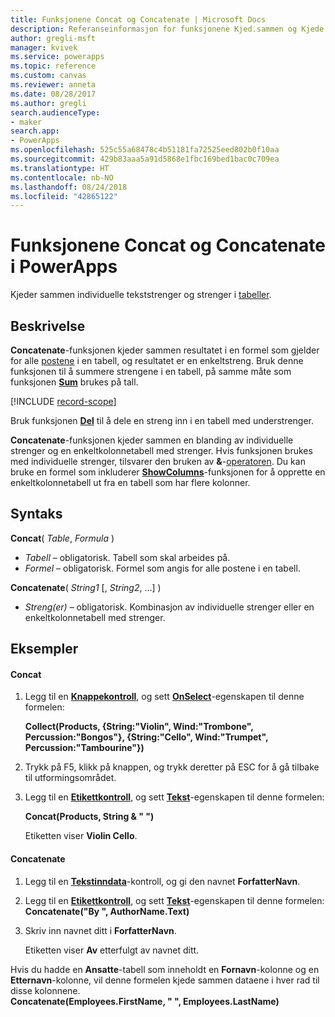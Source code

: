 ```yaml
---
title: Funksjonene Concat og Concatenate | Microsoft Docs
description: Referanseinformasjon for funksjonene Kjed.sammen og Kjede.sammen i PowerApps, inkludert syntaks og eksempler
author: gregli-msft
manager: kvivek
ms.service: powerapps
ms.topic: reference
ms.custom: canvas
ms.reviewer: anneta
ms.date: 08/28/2017
ms.author: gregli
search.audienceType:
- maker
search.app:
- PowerApps
ms.openlocfilehash: 525c55a68478c4b51181fa72525eed802b0f10aa
ms.sourcegitcommit: 429b83aaa5a91d5868e1fbc169bed1bac0c709ea
ms.translationtype: HT
ms.contentlocale: nb-NO
ms.lasthandoff: 08/24/2018
ms.locfileid: "42865122"
---
```

# <a name="concat-and-concatenate-functions-in-powerapps"></a>Funksjonene Concat og Concatenate i PowerApps
Kjeder sammen individuelle tekststrenger og strenger i [tabeller](../working-with-tables.md).

## <a name="description"></a>Beskrivelse
**Concatenate**-funksjonen kjeder sammen resultatet i en formel som gjelder for alle [postene](../working-with-tables.md#records) i en tabell, og resultatet er en enkeltstreng. Bruk denne funksjonen til å summere strengene i en tabell, på samme måte som funksjonen **[Sum](function-aggregates.md)** brukes på tall.

[!INCLUDE [record-scope](../../../includes/record-scope.md)]

Bruk funksjonen **[Del](function-split.md)** til å dele en streng inn i en tabell med understrenger.

**Concatenate**-funksjonen kjeder sammen en blanding av individuelle strenger og en enkeltkolonnetabell med strenger. Hvis funksjonen brukes med individuelle strenger, tilsvarer den bruken av **&**-[operatoren](operators.md). Du kan bruke en formel som inkluderer **[ShowColumns](function-table-shaping.md)**-funksjonen for å opprette en enkeltkolonnetabell ut fra en tabell som har flere kolonner.

## <a name="syntax"></a>Syntaks
**Concat**( *Table*, *Formula* )

* *Tabell* – obligatorisk.  Tabell som skal arbeides på.
* *Formel* – obligatorisk.  Formel som angis for alle postene i en tabell.

**Concatenate**( *String1* [, *String2*, ...] )

* *Streng(er)* – obligatorisk.  Kombinasjon av individuelle strenger eller en enkeltkolonnetabell med strenger.

## <a name="examples"></a>Eksempler
#### <a name="concat"></a>Concat
1. Legg til en **[Knappekontroll](../controls/control-button.md)**, og sett **[OnSelect](../controls/properties-core.md)**-egenskapen til denne formelen:
   
    **Collect(Products, {String:"Violin", Wind:"Trombone", Percussion:"Bongos"}, {String:"Cello", Wind:"Trumpet", Percussion:"Tambourine"})**
2. Trykk på F5, klikk på knappen, og trykk deretter på ESC for å gå tilbake til utformingsområdet.
3. Legg til en **[Etikettkontroll](../controls/control-text-box.md)**, og sett **[Tekst](../controls/properties-core.md)**-egenskapen til denne formelen:
   
    **Concat(Products, String & " ")**
   
    Etiketten viser **Violin Cello**.

#### <a name="concatenate"></a>Concatenate
1. Legg til en **[Tekstinndata](../controls/control-text-input.md)**-kontroll, og gi den navnet **ForfatterNavn**.
2. Legg til en **[Etikettkontroll](../controls/control-text-box.md)**, og sett **[Tekst](../controls/properties-core.md)**-egenskapen til denne formelen:<br>
   **Concatenate("By ", AuthorName.Text)**
3. Skriv inn navnet ditt i **ForfatterNavn**.
   
    Etiketten viser **Av** etterfulgt av navnet ditt.

Hvis du hadde en **Ansatte**-tabell som inneholdt en **Fornavn**-kolonne og en **Etternavn**-kolonne, vil denne formelen kjede sammen dataene i hver rad til disse kolonnene.
<br>**Concatenate(Employees.FirstName, " ", Employees.LastName)**

